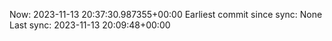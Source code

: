Now: 2023-11-13 20:37:30.987355+00:00 Earliest commit since sync: None Last sync: 2023-11-13 20:09:48+00:00
